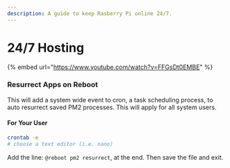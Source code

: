 ```yaml
---
description: A guide to keep Rasberry Pi online 24/7.
---
```


# 24/7 Hosting

{% embed url="https://www.youtube.com/watch?v=FFGsDt0EMBE" %}

### Resurrect Apps on Reboot

This will add a system wide event to cron, a task scheduling process, to auto resurrect saved PM2 processes. This will apply for all system users.

#### For Your User

```bash
crontab -e
# choose a text editor (i.e. nano)
```

Add the line: `@reboot pm2 resurrect`, at the end. Then save the file and exit.

